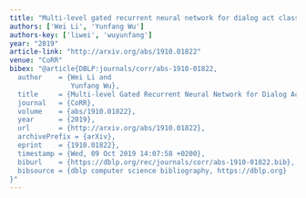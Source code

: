 ```yaml
---
title: "Multi-level gated recurrent neural network for dialog act classification"
authors: ['Wei Li', 'Yunfang Wu']
authors-key: ['liwei', 'wuyunfang']
year: "2019"
article-link: "http://arxiv.org/abs/1910.01822"
venue: "CoRR"
bibex: "@article{DBLP:journals/corr/abs-1910-01822,
  author    = {Wei Li and
               Yunfang Wu},
  title     = {Multi-level Gated Recurrent Neural Network for Dialog Act Classification},
  journal   = {CoRR},
  volume    = {abs/1910.01822},
  year      = {2019},
  url       = {http://arxiv.org/abs/1910.01822},
  archivePrefix = {arXiv},
  eprint    = {1910.01822},
  timestamp = {Wed, 09 Oct 2019 14:07:58 +0200},
  biburl    = {https://dblp.org/rec/journals/corr/abs-1910-01822.bib},
  bibsource = {dblp computer science bibliography, https://dblp.org}
}"
---
```

